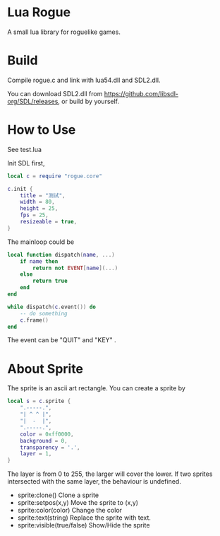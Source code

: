 Lua Rogue
=========

A small lua library for roguelike games.

Build
=====

Compile rogue.c and link with lua54.dll and SDL2.dll.

You can download SDL2.dll from https://github.com/libsdl-org/SDL/releases, or build by yourself.

How to Use
==========

See test.lua

Init SDL first,

```lua
local c = require "rogue.core"

c.init {
	title = "测试",
	width = 80,
	height = 25,
	fps = 25,
	resizeable = true,
}
```

The mainloop could be

```lua
local function dispatch(name, ...)
	if name then
		return not EVENT[name](...)
	else
		return true
	end
end

while dispatch(c.event()) do
	-- do something
	c.frame()
end

```

The event can be "QUIT" and "KEY" .

About Sprite
============

The sprite is an ascii art rectangle. You can create a sprite by

```lua
local s = c.sprite {
	".-----.",
	"| ^ ^ |",
	"|  -  |",
	".-----.",
	color = 0xff0000,
	background = 0,
	transparency = '.',
	layer = 1,
}
```

The layer is from 0 to 255, the larger will cover the lower. If two sprites intersected with the same layer, the behaviour is undefined.

* sprite:clone()   Clone a sprite
* sprite:setpos(x,y) Move the sprite to (x,y)
* sprite:color(color) Change the color
* sprite:text(string) Replace the sprite with text.
* sprite:visible(true/false) Show/Hide the sprite
